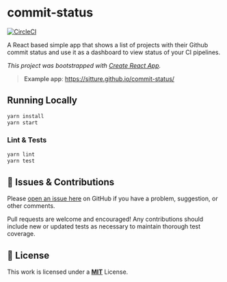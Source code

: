 # commit-status

[![CircleCI](https://circleci.com/gh/sitture/commit-status/tree/master.svg?style=shield&circle-token=77302806c9fff4a046128c08b573c83fe10fbc82)](https://circleci.com/gh/sitture/commit-status)

A React based simple app that shows a list of projects with their Github commit status and use it as a dashboard to view status of your CI pipelines.

*This project was bootstrapped with [Create React App](https://github.com/facebook/create-react-app).*

>**Example app**: https://sitture.github.io/commit-status/

## Running Locally

```sh
yarn install
yarn start
```

### Lint & Tests

```sh
yarn lint
yarn test
```

## :wave: Issues & Contributions

Please [open an issue here](../../issues) on GitHub if you have a problem, suggestion, or other comments.

Pull requests are welcome and encouraged! Any contributions should include new or updated tests as necessary to maintain thorough test coverage.

## :scroll: License

This work is licensed under a [__MIT__](https://mit-license.org/) License.
